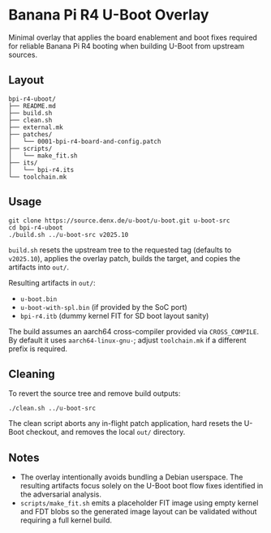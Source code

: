 # Banana Pi R4 U-Boot Overlay

Minimal overlay that applies the board enablement and boot fixes required for
reliable Banana Pi R4 booting when building U-Boot from upstream sources.

## Layout

```
bpi-r4-uboot/
├── README.md
├── build.sh
├── clean.sh
├── external.mk
├── patches/
│   └── 0001-bpi-r4-board-and-config.patch
├── scripts/
│   └── make_fit.sh
├── its/
│   └── bpi-r4.its
└── toolchain.mk
```

## Usage

```
git clone https://source.denx.de/u-boot/u-boot.git u-boot-src
cd bpi-r4-uboot
./build.sh ../u-boot-src v2025.10
```

`build.sh` resets the upstream tree to the requested tag (defaults to
`v2025.10`), applies the overlay patch, builds the target, and copies the
artifacts into `out/`.

Resulting artifacts in `out/`:

- `u-boot.bin`
- `u-boot-with-spl.bin` (if provided by the SoC port)
- `bpi-r4.itb` (dummy kernel FIT for SD boot layout sanity)

The build assumes an aarch64 cross-compiler provided via `CROSS_COMPILE`. By
default it uses `aarch64-linux-gnu-`; adjust `toolchain.mk` if a different
prefix is required.

## Cleaning

To revert the source tree and remove build outputs:

```
./clean.sh ../u-boot-src
```

The clean script aborts any in-flight patch application, hard resets the U-Boot
checkout, and removes the local `out/` directory.

## Notes

- The overlay intentionally avoids bundling a Debian userspace. The resulting
  artifacts focus solely on the U-Boot boot flow fixes identified in the
  adversarial analysis.
- `scripts/make_fit.sh` emits a placeholder FIT image using empty kernel and FDT
  blobs so the generated image layout can be validated without requiring a full
  kernel build.
